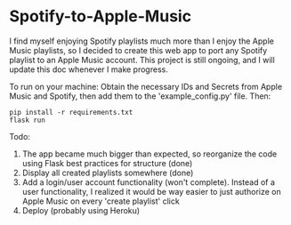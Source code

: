 # Spotify-to-Apple-Music

I find myself enjoying Spotify playlists much more than I enjoy the Apple Music playlists, so I decided to create this web app to port any
Spotify playlist to an Apple Music account. This project is still ongoing, and I will update this doc whenever I make progress.

To run on your machine:
Obtain the necessary IDs and Secrets from Apple Music and Spotify, then add them to the 'example_config.py' file. Then:
    
    pip install -r requirements.txt
    flask run



Todo:
1. The app became much bigger than expected, so reorganize the code using Flask best practices for structure (done)
2. Display all created playlists somewhere (done)
3. Add a login/user account functionality (won't complete). Instead of a user functionality, I realized it would be way easier
    to just authorize on Apple Music on every 'create playlist' click
4. Deploy (probably using Heroku)
